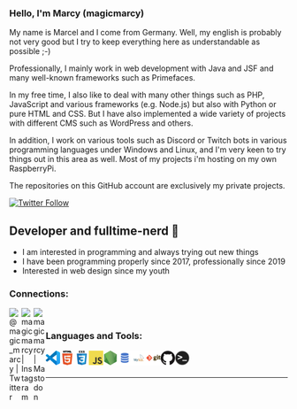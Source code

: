 ### Hello, I'm Marcy (magicmarcy)
My name is Marcel and I come from Germany. Well, my english is probably not very good but I try to keep everything here as understandable as possible ;-)

Professionally, I mainly work in web development with Java and JSF and many well-known frameworks such as Primefaces.

In my free time, I also like to deal with many other things such as PHP, JavaScript and various frameworks (e.g. Node.js) but also with Python or pure HTML and CSS. But I have also implemented a wide variety of projects with different CMS such as WordPress and others.

In addition, I work on various tools such as Discord or Twitch bots in various programming languages under Windows and Linux, and I'm very keen to try things out in this area as well. Most of my projects i'm hosting on my own RaspberryPi.

The repositories on this GitHub account are exclusively my private projects.

[![Twitter Follow](https://img.shields.io/twitter/follow/magic_marcy?color=1DA1F2&logo=twitter&style=for-the-badge)](https://twitter.com/intent/follow?original_referer=https%3A%2F%2Fgithub.com%2Fmagic_marcy&screen_name=magic_marcy)

## Developer and fulltime-nerd 🤣

- I am interested in programming and always trying out new things
- I have been programming properly since 2017, professionally since 2019
- Interested in web design since my youth

### Connections:

[<img align="left" alt="@magic_marcy | Twitter" width="22px" src="https://cdn.jsdelivr.net/npm/simple-icons@v3/icons/twitter.svg" />][twitter]
[<img align="left" alt="magicmarcy | Instagram" width="22px" src="https://cdn.jsdelivr.net/npm/simple-icons@v3/icons/instagram.svg" />][instagram]
[<img align="left" alt="magicmarcy | Mastodon" width="22px" src="https://upload.wikimedia.org/wikipedia/commons/4/48/Mastodon_Logotype_%28Simple%29.svg" />][mastodon]

<br />

### Languages and Tools:

<img align="left" alt="Visual Studio Code" width="26px" src="https://raw.githubusercontent.com/github/explore/80688e429a7d4ef2fca1e82350fe8e3517d3494d/topics/visual-studio-code/visual-studio-code.png" />
<img align="left" alt="HTML5" width="26px" src="https://raw.githubusercontent.com/github/explore/80688e429a7d4ef2fca1e82350fe8e3517d3494d/topics/html/html.png" />
<img align="left" alt="CSS3" width="26px" src="https://raw.githubusercontent.com/github/explore/80688e429a7d4ef2fca1e82350fe8e3517d3494d/topics/css/css.png" />
<img align="left" alt="JavaScript" width="26px" src="https://raw.githubusercontent.com/github/explore/80688e429a7d4ef2fca1e82350fe8e3517d3494d/topics/javascript/javascript.png" />
<img align="left" alt="Node.js" width="26px" src="https://raw.githubusercontent.com/github/explore/80688e429a7d4ef2fca1e82350fe8e3517d3494d/topics/nodejs/nodejs.png" />
<img align="left" alt="SQL" width="26px" src="https://raw.githubusercontent.com/github/explore/80688e429a7d4ef2fca1e82350fe8e3517d3494d/topics/sql/sql.png" />
<img align="left" alt="MySQL" width="26px" src="https://raw.githubusercontent.com/github/explore/80688e429a7d4ef2fca1e82350fe8e3517d3494d/topics/mysql/mysql.png" />
<img align="left" alt="Git" width="26px" src="https://raw.githubusercontent.com/github/explore/80688e429a7d4ef2fca1e82350fe8e3517d3494d/topics/git/git.png" />
<img align="left" alt="GitHub" width="26px" src="https://raw.githubusercontent.com/github/explore/78df643247d429f6cc873026c0622819ad797942/topics/github/github.png" />
<img align="left" alt="Terminal" width="26px" src="https://raw.githubusercontent.com/github/explore/80688e429a7d4ef2fca1e82350fe8e3517d3494d/topics/terminal/terminal.png" />

<br />
<br />

<div style="display: none;">
  <a rel="me" href="https://ruhr.social/@magicmarcy">Mastodon</a>
</div>

---

[twitter]: https://twitter.com/magic_marcy
[instagram]: https://instagram.com/magicmarcy
[mastodon]: https://ruhr.social/@magicmarcy
